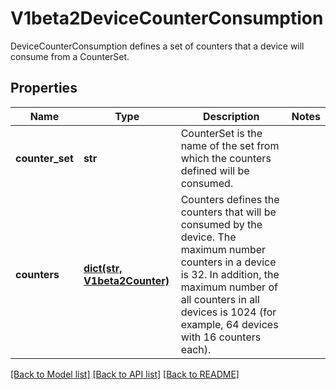# V1beta2DeviceCounterConsumption

DeviceCounterConsumption defines a set of counters that a device will consume from a CounterSet.

## Properties
Name | Type | Description | Notes
------------ | ------------- | ------------- | -------------
**counter_set** | **str** | CounterSet is the name of the set from which the counters defined will be consumed. | 
**counters** | [**dict(str, V1beta2Counter)**](V1beta2Counter.md) | Counters defines the counters that will be consumed by the device.  The maximum number counters in a device is 32. In addition, the maximum number of all counters in all devices is 1024 (for example, 64 devices with 16 counters each). | 

[[Back to Model list]](../README.md#documentation-for-models) [[Back to API list]](../README.md#documentation-for-api-endpoints) [[Back to README]](../README.md)


